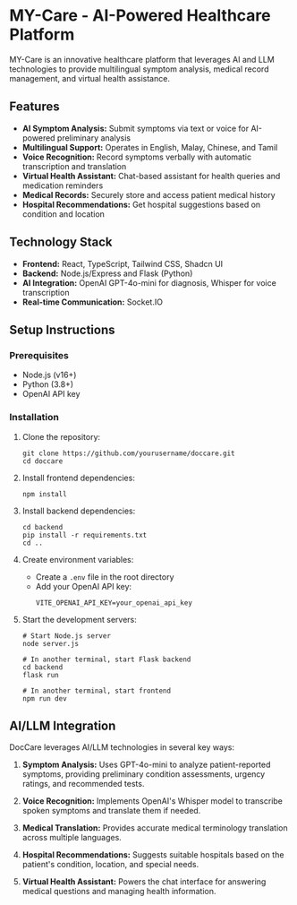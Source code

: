 # MY-Care - AI-Powered Healthcare Platform

MY-Care is an innovative healthcare platform that leverages AI and LLM technologies to provide multilingual symptom analysis, medical record management, and virtual health assistance.

## Features

- **AI Symptom Analysis:** Submit symptoms via text or voice for AI-powered preliminary analysis
- **Multilingual Support:** Operates in English, Malay, Chinese, and Tamil
- **Voice Recognition:** Record symptoms verbally with automatic transcription and translation
- **Virtual Health Assistant:** Chat-based assistant for health queries and medication reminders
- **Medical Records:** Securely store and access patient medical history
- **Hospital Recommendations:** Get hospital suggestions based on condition and location

## Technology Stack

- **Frontend:** React, TypeScript, Tailwind CSS, Shadcn UI
- **Backend:** Node.js/Express and Flask (Python)
- **AI Integration:** OpenAI GPT-4o-mini for diagnosis, Whisper for voice transcription
- **Real-time Communication:** Socket.IO

## Setup Instructions

### Prerequisites
- Node.js (v16+)
- Python (3.8+)
- OpenAI API key

### Installation

1. Clone the repository:
   ```
   git clone https://github.com/yourusername/doccare.git
   cd doccare
   ```

2. Install frontend dependencies:
   ```
   npm install
   ```

3. Install backend dependencies:
   ```
   cd backend
   pip install -r requirements.txt
   cd ..
   ```

4. Create environment variables:
   - Create a `.env` file in the root directory
   - Add your OpenAI API key:
     ```
     VITE_OPENAI_API_KEY=your_openai_api_key
     ```

5. Start the development servers:
   ```
   # Start Node.js server
   node server.js
   
   # In another terminal, start Flask backend
   cd backend
   flask run
   
   # In another terminal, start frontend
   npm run dev
   ```
   
## AI/LLM Integration

DocCare leverages AI/LLM technologies in several key ways:

1. **Symptom Analysis:** Uses GPT-4o-mini to analyze patient-reported symptoms, providing preliminary condition assessments, urgency ratings, and recommended tests.

2. **Voice Recognition:** Implements OpenAI's Whisper model to transcribe spoken symptoms and translate them if needed.

3. **Medical Translation:** Provides accurate medical terminology translation across multiple languages.

4. **Hospital Recommendations:** Suggests suitable hospitals based on the patient's condition, location, and special needs.

5. **Virtual Health Assistant:** Powers the chat interface for answering medical questions and managing health information.

